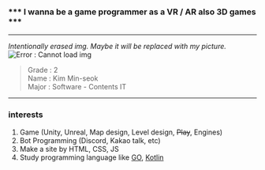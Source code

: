 ### *** I wanna be a game programmer as a VR / AR also 3D games ***
- - -

*Intentionally erased img. Maybe it will be replaced with my picture.*
![Error : Cannot load img]()


> Grade : 2   
> Name : Kim Min-seok    
> Major : Software - Contents IT

- - -

### interests
1. Game (Unity, Unreal, Map design, Level design, ~~Play~~, Engines)  
2. Bot Programming (Discord, Kakao talk, etc)
3. Make a site by HTML, CSS, JS
4. Study programming language like [GO](https://golang.org/), [Kotlin](https://kotlinlang.org/) 
